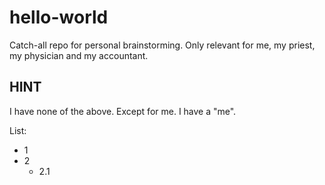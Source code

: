 # hello-world
Catch-all repo for personal brainstorming. Only relevant for me, my priest, my physician and my accountant.

## HINT
I have none of the above. Except for me. I have a "me".

List:
* 1
* 2
  * 2.1
